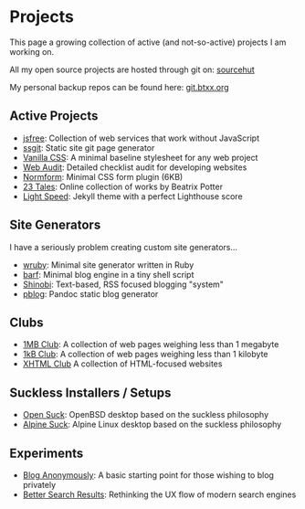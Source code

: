 # Projects

This page a growing collection of active (and not-so-active) projects I am working on.

All my open source projects are hosted through git on: [sourcehut](https://sr.ht/~bt/)

My personal backup repos can be found here: [git.btxx.org](https://git.btxx.org)

## Active Projects

* [jsfree](https://jsfree.org): Collection of web services that work without JavaScript
* [ssgit](https://git.btxx.org/ssgit): Static site git page generator
* [Vanilla CSS](https://vanillacss.com): A minimal baseline stylesheet for any web project
* [Web Audit](https://audit.btxx.org): Detailed checklist audit for developing websites
* [Normform](https://normform.btxx.org): Minimal CSS form plugin (6KB)
* [23 Tales](https://23tales.netlify.app): Online collection of works by Beatrix Potter
* [Light Speed](https://git.btxx.org/lightspeed): Jekyll theme with a perfect Lighthouse score

## Site Generators

I have a seriously problem creating custom site generators...

* [wruby](https://wruby.btxx.org): Minimal site generator written in Ruby
* [barf](https://barf.btxx.org): Minimal blog engine in a tiny shell script
* [Shinobi](https://git.btxx.org/shinobi): Text-based, RSS focused blogging "system"
* [pblog](https://git.btxx.org/pblog): Pandoc static blog generator

## Clubs

* [1MB Club](https://1mb.club): A collection of web pages weighing less than 1 megabyte
* [1kB Club](https://1kb.club): A collection of web pages weighing less than 1 kilobyte
* [XHTML Club](https://xhtml.club) A collection of HTML-focused websites

## Suckless Installers / Setups

* [Open Suck](https://sr.ht/~bt/open-suck/): OpenBSD desktop based on the suckless philosophy
* [Alpine Suck](https://git.btxx.org/alpine-suck): Alpine Linux desktop based on the suckless philosophy

## Experiments

* [Blog Anonymously](https://anon.btxx.org): A basic starting point for those wishing to blog privately
* [Better Search Results](https://search.btxx.org): Rethinking the UX flow of modern search engines
